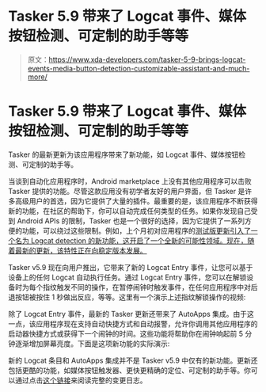 # Tasker 5.9 带来了 Logcat 事件、媒体按钮检测、可定制的助手等等

> 原文：<https://www.xda-developers.com/tasker-5-9-brings-logcat-events-media-button-detection-customizable-assistant-and-much-more/>

# Tasker 5.9 带来了 Logcat 事件、媒体按钮检测、可定制的助手等等

Tasker 的最新更新为该应用程序带来了新功能，如 Logcat 事件、媒体按钮检测、可定制的助手等。

当谈到自动化应用程序时，Android marketplace 上没有其他应用程序可以击败 Tasker 提供的功能。尽管这款应用没有初学者友好的用户界面，但 Tasker 是许多高级用户的首选，因为它提供了大量的插件。最重要的是，该应用程序不断获得新的功能，在社区的帮助下，你可以自动完成任何类型的任务。如果你发现自己受到 Android APIs 的限制，Tasker 也是一个很好的选择，因为它提供了一系列方便的功能，可以绕过这些限制。例如，上个月初对应用程序的[测试版更新引入了一个名为 Logcat detection 的新功能，这开启了一个全新的可能性领域。现在，随着最新的更新，该特性正在向稳定版本发展。](https://www.xda-developers.com/tasker-update-logcat-detection-automation/)

Tasker v5.9 现在向用户推出，它带来了新的 Logcat Entry 事件，让您可以基于设备上的任何 Logcat 自动执行任务。通过 Logcat Entry 事件，您可以在解锁设备时为每个指纹触发不同的操作，在暂停闹钟时触发事件，在任何应用程序中对后退按钮被按住 1 秒做出反应，等等。这里有一个演示上述指纹解锁操作的视频:

除了 Logcat Entry 事件，最新的 Tasker 更新还带来了 AutoApps 集成。由于这一点，该应用程序现在支持自动快捷方式和自动报警，允许你调用其他应用程序的启动器快捷方式或获得下一个闹钟的时间。这些功能将帮助你在闹钟响起前 5 分钟逐渐增加屏幕亮度。下面是这项新功能的实际演示:

新的 Logcat 条目和 AutoApps 集成并不是 Tasker v5.9 中仅有的新功能。更新还包括更酷的功能，如媒体按钮触发器、更快更精确的定位、可定制的助手等。你可以通过点击[这个链接](https://tasker.joaoapps.com/changes/changes5.9.html)来阅读完整的变更日志。